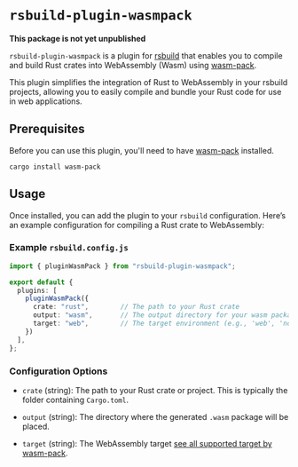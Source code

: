# `rsbuild-plugin-wasmpack`

**This package is not yet unpublished**

`rsbuild-plugin-wasmpack` is a plugin for [rsbuild](https://rsbuild.dev/) that enables you to compile and build Rust crates into WebAssembly (Wasm) using [wasm-pack](https://rustwasm.github.io/wasm-pack/).

This plugin simplifies the integration of Rust to WebAssembly in your rsbuild projects, allowing you to easily compile and bundle your Rust code for use in web applications.



## Prerequisites

Before you can use this plugin, you'll need to have [wasm-pack](https://rustwasm.github.io/wasm-pack/) installed.

```Shell
cargo install wasm-pack
```

## Usage

Once installed, you can add the plugin to your `rsbuild` configuration. Here’s an example configuration for compiling a Rust crate to WebAssembly:

### Example `rsbuild.config.js`

```typescript
import { pluginWasmPack } from "rsbuild-plugin-wasmpack";

export default {
  plugins: [
    pluginWasmPack({
      crate: "rust",        // The path to your Rust crate
      output: "wasm",       // The output directory for your wasm package
      target: "web",        // The target environment (e.g., 'web', 'nodejs')
    })
  ],
};
```

### Configuration Options

- `crate` (string): The path to your Rust crate or project. This is typically the folder containing `Cargo.toml`.

- `output` (string): The directory where the generated `.wasm` package will be placed.

- `target` (string): The WebAssembly target [see all supported target by wasm-pack](https://rustwasm.github.io/wasm-pack/book/commands/build.html#target).
